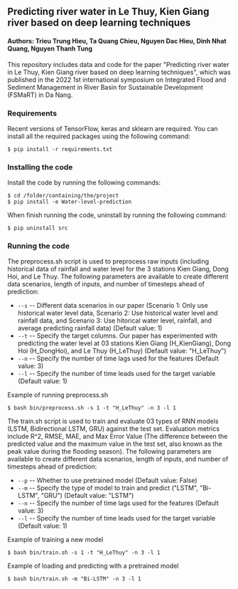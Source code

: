 ## Predicting river water  in Le Thuy, Kien Giang river based on deep learning techniques
#### Authors: Trieu Trung Hieu, Ta Quang Chieu, Nguyen Dac Hieu, Dinh Nhat Quang, Nguyen Thanh Tung

This repository includes data and code for the paper "Predicting river water  in Le Thuy, Kien Giang river based on deep learning techniques", which was published in the 2022 1st international symposium on Integrated Flood and Sediment Management in River Basin for Sustainable Development (FSMaRT) in Da Nang.

### Requirements

Recent versions of TensorFlow, keras and sklearn are required. You can install all the required packages using the following command:

	$ pip install -r requirements.txt

### Installing the code

Install the code by running the following commands:

	$ cd /folder/containing/the/project
 	$ pip install -e Water-level-prediction 

When finish running the code, uninstall by running the following command:

 	$ pip uninstall src

### Running the code

The preprocess.sh script is used to preprocess raw inputs (including historical data of rainfall and water level for the 3 stations Kien Giang, Dong Hoi, and Le Thuy. The following parameters are available to create different data scenarios, length of inputs, and number of timesteps ahead of prediction: 
* `--s` -- Different data scenarios in our paper (Scenario 1: Only use historical water level data, Scenario 2: Use historical water level and rainfall data, and Scenario 3: Use hitorical water level, rainfall, and average predicting rainfall data) (Default value: 1)
* `--t` -- Specify the target columns. Our paper has experimented with predicting the water level at 03 stations Kien Giang (H_KienGiang), Dong Hoi (H_DongHoi), and Le Thuy (H_LeThuy) (Default value: "H_LeThuy")
* `--n` -- Specify the number of time lags used for the features (Default value: 3)
* `--l` -- Specify the number of time leads used for the target variable (Default value: 1)

Example of running preprocess.sh

	$ bash bin/preprocess.sh -s 1 -t "H_LeThuy" -n 3 -l 1
  
The train.sh script is used to train and evaluate 03 types of RNN models (LSTM, Bidirectional LSTM, GRU) against the test set. Evaluation metrics include R^2, RMSE, MAE, and Max Error Value (The difference between the predicted value and the maximum value in the test set, also known as the peak value during the flooding season). The following parameters are available to create different data scenarios, length of inputs, and number of timesteps ahead of prediction: 
* `--p` -- Whether to use pretrained model (Default value: False)
* `--m` -- Specify the type of model to train and predict ("LSTM", "Bi-LSTM", "GRU") (Default value: "LSTM")
* `--n` -- Specify the number of time lags used for the features (Default value: 3)
* `--l` -- Specify the number of time leads used for the target variable (Default value: 1)

Example of training a new model

 	$ bash bin/train.sh -s 1 -t "H_LeThuy" -n 3 -l 1

Example of loading and predicting with a pretrained model

 	$ bash bin/train.sh -m "Bi-LSTM" -n 3 -l 1
